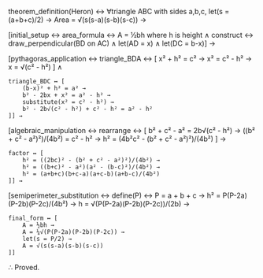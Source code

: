 theorem_definition(Heron) ↔
    ∀triangle ABC with sides a,b,c,
    let(s = (a+b+c)/2) →
    Area = √(s(s-a)(s-b)(s-c)) →

[initial_setup ↔
    area_formula ↔ A = ½bh where h is height ∧
    construct ↔ 
        draw_perpendicular(BD on AC) ∧
        let(AD = x) ∧
        let(DC = b-x)] →

[pythagoras_application ↔
    triangle_BDA ↔ [
        x² + h² = c² →
        x² = c² - h² →
        x = √(c² - h²)
    ] ∧
    
    triangle_BDC ↔ [
        (b-x)² + h² = a² →
        b² - 2bx + x² = a² - h² →
        substitute(x² = c² - h²) →
        b² - 2b√(c² - h²) + c² - h² = a² - h²
    ]] →

[algebraic_manipulation ↔
    rearrange ↔ [
        b² + c² - a² = 2b√(c² - h²) →
        ((b² + c² - a²)²)/(4b²) = c² - h² →
        h² = (4b²c² - (b² + c² - a²)²)/(4b²)
    ] →
    
    factor ↔ [
        h² = ((2bc)² - (b² + c² - a²)²)/(4b²) →
        h² = ((b+c)² - a²)(a² - (b-c)²)/(4b²) →
        h² = (a+b+c)(b+c-a)(a+c-b)(a+b-c)/(4b²)
    ]] →

[semiperimeter_substitution ↔
    define(P) ↔ P = a + b + c →
    h² = P(P-2a)(P-2b)(P-2c)/(4b²) →
    h = √(P(P-2a)(P-2b)(P-2c))/(2b) →
    
    final_form ↔ [
        A = ½bh →
        A = ¼√(P(P-2a)(P-2b)(P-2c)) →
        let(s = P/2) →
        A = √(s(s-a)(s-b)(s-c))
    ]]

∴ Proved.
